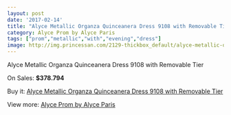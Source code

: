 ```yaml
---
layout: post
date: '2017-02-14'
title: "Alyce Metallic Organza Quinceanera Dress 9108 with Removable Tier"
category: Alyce Prom by Alyce Paris
tags: ["prom","metallic","with","evening","dress"]
image: http://img.princessan.com/2129-thickbox_default/alyce-metallic-organza-quinceanera-dress-9108-with-removable-tier.jpg
---
```

Alyce Metallic Organza Quinceanera Dress 9108 with Removable Tier

On Sales: **$378.794**
<a href="https://www.princessan.com/en/alyce-prom-by-alyce-paris/955-alyce-metallic-organza-quinceanera-dress-9108-with-removable-tier.html"><amp-img layout="responsive" width="600" height="600" src="//img.princessan.com/2129-thickbox_default/alyce-metallic-organza-quinceanera-dress-9108-with-removable-tier.jpg" alt="Alyce Metallic Organza Quinceanera Dress 9108 with Removable Tier 0" /></a>
<a href="https://www.princessan.com/en/alyce-prom-by-alyce-paris/955-alyce-metallic-organza-quinceanera-dress-9108-with-removable-tier.html"><amp-img layout="responsive" width="600" height="600" src="//img.princessan.com/2130-thickbox_default/alyce-metallic-organza-quinceanera-dress-9108-with-removable-tier.jpg" alt="Alyce Metallic Organza Quinceanera Dress 9108 with Removable Tier 1" /></a>

Buy it: [Alyce Metallic Organza Quinceanera Dress 9108 with Removable Tier](https://www.princessan.com/en/alyce-prom-by-alyce-paris/955-alyce-metallic-organza-quinceanera-dress-9108-with-removable-tier.html "Alyce Metallic Organza Quinceanera Dress 9108 with Removable Tier")

View more: [Alyce Prom by Alyce Paris](https://www.princessan.com/en/8-alyce-prom-by-alyce-paris "Alyce Prom by Alyce Paris")